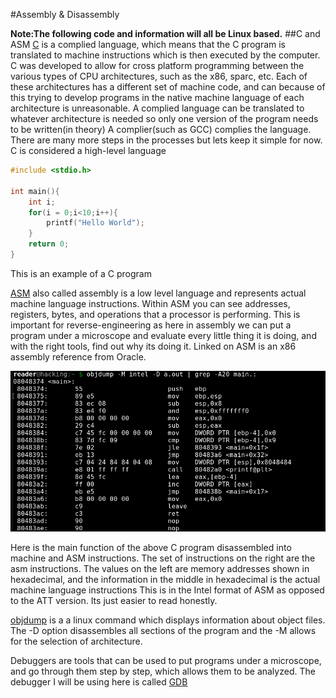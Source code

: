 #Assembly & Disassembly

**Note:The following code and information will all be Linux based.**
##C and ASM
[C](https://en.cppreference.com/w/c/languageasm) is a complied language, which means that the C program is translated to machine instructions
which is then executed by the computer. C was developed to allow for cross platform programming between
the various types of CPU architectures, such as the x86, sparc, etc. Each of these architectures has 
a different set of machine code, and can because of this trying to develop programs in the native machine language of
each architecture is unreasonable. A complied language can be translated to whatever architecture is needed so
only one version of the program needs to be written(in theory) A complier(such as GCC) complies the language. There are many more steps in the processes but lets keep it simple for now. C is considered a high-level language
```C
#include <stdio.h>

int main(){
    int i;
    for(i = 0;i<10;i++){
        printf("Hello World");
    }
    return 0;
}
```
This is an example of a C program

[ASM](references/ASM_Reference.pdf) also called assembly is a low level language and represents actual machine language instructions. Within ASM you can see addresses, registers, bytes, and operations that a processor is performing. This is important for reverse-engineering as here in assembly we can put a program under a microscope and evaluate every little thing it is doing, and with the right tools, find out why its doing it. Linked on ASM is an x86 assembly reference from Oracle.

![Disassembled C program](images/hello_world_loop_asn.png)

Here is the main function of the above C program disassembled into machine and ASM instructions. The set of instructions on the right are the asm instructions. The values on the left are memory addresses shown in hexadecimal, and the information in the middle in hexadecimal is the actual machine language instructions This is in the Intel format of ASM as opposed to the ATT version. Its just easier to read honestly.

[objdump](https://man7.org/linux/man-pages/man1/objdump.1.html) is a a linux command which displays information about object files. The -D option disassembles all sections of the program and the -M allows for the selection of architecture. 

Debuggers are tools that can be used to put programs under a microscope, and go through them step by step, which allows them to be analyzed. The debugger I will be using here is called [GDB](https://www.sourceware.org/gdb/documentation/)
